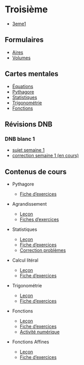 # Troisième

- [3eme1](./3eme1.md)


## Formulaires

- [Aires](./3eme/formulaire_aires.pdf)
- [Volumes](./3eme/formulaire_volumes.pdf)

## Cartes mentales

- [Équations](./3eme/cartes/t-carte-equations.pdf)
- [Pythagore](./3eme/cartes/t-carte-pythagore.pdf)
- [Statistiques](./3eme/cartes/t-carte-statistiques.pdf)
- [Trigonométrie](./3eme/cartes/t-carte-trigonometrie.pdf)
- [Fonctions](./3eme/cartes/t-carte-fonctions.pdf)

## Révisions DNB

### DNB blanc 1

- [sujet semaine 1](./3eme/3001_dnb1_fiche1_sujet.pdf)
- [correction semaine 1 (en cours)](./3eme/3001_dnb1_fiche1_cor.pdf)

## Contenus de cours 

- Pythagore
	- [Fiche d’exercices](./3eme/3991_pythagore_exercices_co.pdf)

- Agrandissement
	- [Leçon](./3eme/301_agrandissement_cours.pdf)
	- [Fiches d’exercices](./3eme/301_agrandissement_exercices.pdf)

- Statistiques
	- [Leçon](./3eme/302_statistiques_cours.pdf)
	- [Fiche d’exercices](./3eme/302_statistiques_exercices.pdf)
	- [Correction problèmes](./3eme/302_statistiques_exercices_correctionPB.pdf)

- Calcul litéral
	- [Leçon](./3eme/303_litteral_cours.pdf)
	- [Fiche d’exercices](./3eme/303_litteral_exercices.pdf)
	
- Trigonométrie
	- [Leçon](./3eme/304_trigonometrie_cours.pdf)
	- [Fiche d’exercices](./3eme/304_trigonometrie_exercices.pdf)
	
- Fonctions
	- [Leçon](./3eme/305_fonctions_cours.pdf)
	- [Fiche d’exercices](./3eme/305_fonctions_exercices.pdf)
	- [Activité numérique](./3eme/305_fonctions_co.pdf)

- Fonctions Affines
	- [Leçon](./3eme/307_affines_cours.pdf)
	- [Fiche d’exercices](./3eme/307_affines_exercices.pdf)
